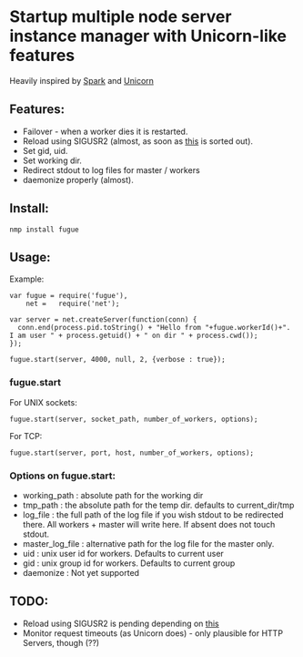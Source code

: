 # Startup multiple node server instance manager with Unicorn-like features

Heavily inspired by [Spark](http://github.com/senchalabs/spark) and [Unicorn](http://unicorn.bogomips.org/)

## Features:

* Failover -  when a worker dies it is restarted.
* Reload using SIGUSR2 (almost, as soon as [this](http://groups.google.com/group/nodejs/browse_thread/thread/eb3ba019e6dbec70) is sorted out).
* Set gid, uid.
* Set working dir.
* Redirect stdout to log files for master / workers
* daemonize properly (almost).

## Install:

    nmp install fugue

## Usage:

Example:

    var fugue = require('fugue'),
        net =   require('net');

    var server = net.createServer(function(conn) {
      conn.end(process.pid.toString() + "Hello from "+fugue.workerId()+". I am user " + process.getuid() + " on dir " + process.cwd());
    });

    fugue.start(server, 4000, null, 2, {verbose : true});

### fugue.start

For UNIX sockets:

    fugue.start(server, socket_path, number_of_workers, options);
    
For TCP:

    fugue.start(server, port, host, number_of_workers, options);

### Options on fugue.start:

* working_path : absolute path for the working dir
* tmp_path : the absolute path for the temp dir. defaults to current_dir/tmp
* log_file : the full path of the log file if you wish stdout to be redirected there. All workers + master will write here. If absent does not touch stdout.
* master_log_file : alternative path for the log file for the master only.
* uid : unix user id for workers. Defaults to current user
* gid : unix group id for workers. Defaults to current group
* daemonize : Not yet supported

## TODO:

* Reload using SIGUSR2 is pending depending on [this](http://groups.google.com/group/nodejs/browse_thread/thread/eb3ba019e6dbec70)
* Monitor request timeouts (as Unicorn does) - only plausible for HTTP Servers, though (??)
